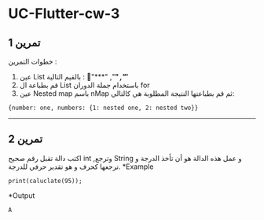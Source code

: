 # UC-Flutter-cw-3

## تمرين 1
خطوات التمرين :
1. عين List  بالقيم التالية : "ْ***" ,"***" ,"***"
2. قم بطباعة ال List  باستخدام جملة الدوران for 
3. عين Nested map باسم nMap  ثم قم بطباعتها النتيجة المطلوبة هي كالتالي:
```
{number: one, numbers: {1: nested one, 2: nested two}}
```
_________________________________________________________________________________________________________________


## تمرين 2
اكتب دالة تقبل رقم صحيح int ,وترجع String  و عمل هذه الدالة هو أن تأخذ الدرجة و ترجعها كحرف و هو تقدير حرفي للدرجة. 
*Example
```
print(caluclate(95));
```

*Output
```
A
```
